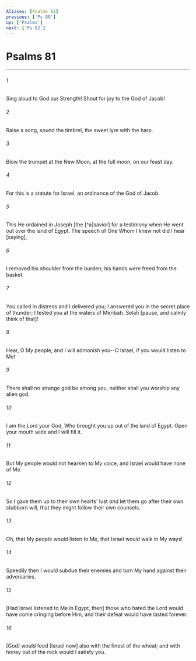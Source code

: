 ```yaml
---
Aliases: [Psalms 81]
previous: ['Ps 80']
up: ['Psalms']
next: ['Ps 82']
---
```

# Psalms 81

***














###### 1 






Sing aloud to God our Strength! Shout for joy to the God of Jacob! 













###### 2 






Raise a song, sound the timbrel, the sweet lyre with the harp. 













###### 3 






Blow the trumpet at the New Moon, at the full moon, on our feast day. 













###### 4 






For this is a statute for Israel, an ordinance of the God of Jacob. 













###### 5 






This He ordained in Joseph [the [^a]savior] for a testimony when He went out over the land of Egypt. The speech of One Whom I knew not did I hear [saying], 













###### 6 






I removed his shoulder from the burden; his hands were freed from the basket. 













###### 7 






You called in distress and I delivered you; I answered you in the secret place of thunder; I tested you at the waters of Meribah. Selah [pause, and calmly think of that]! 













###### 8 






Hear, O My people, and I will admonish you--O Israel, if you would listen to Me! 













###### 9 






There shall no strange god be among you, neither shall you worship any alien god. 













###### 10 






I am the Lord your God, Who brought you up out of the land of Egypt. Open your mouth wide and I will fill it. 













###### 11 






But My people would not hearken to My voice, and Israel would have none of Me. 













###### 12 






So I gave them up to their own hearts' lust _and_ let them go after their own stubborn will, that they might follow their own counsels. 













###### 13 






Oh, that My people would listen to Me, that Israel would walk in My ways! 













###### 14 






Speedily then I would subdue their enemies and turn My hand against their adversaries. 













###### 15 






[Had Israel listened to Me in Egypt, then] those who hated the Lord would have come cringing before Him, and their defeat would have lasted forever. 













###### 16 






[God] would feed [Israel now] also with the finest of the wheat; and with honey out of the rock would I satisfy you.
